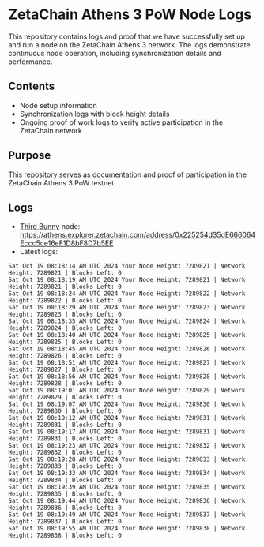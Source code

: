 # ZetaChain Athens 3 PoW Node Logs
This repository contains logs and proof that we have successfully set up and run a node on the ZetaChain Athens 3 network. The logs demonstrate continuous node operation, including synchronization details and performance.

## Contents
- Node setup information
- Synchronization logs with block height details
- Ongoing proof of work logs to verify active participation in the ZetaChain network

## Purpose
This repository serves as documentation and proof of participation in the ZetaChain Athens 3 PoW testnet.

## Logs

- [Third Bunny](https://thirdbunny.xyz/) node: https://athens.explorer.zetachain.com/address/0x225254d35dE666064Eccc5ce16eF1D8bF8D7b5EE
- Latest logs:
```
Sat Oct 19 08:18:14 AM UTC 2024 Your Node Height: 7289821 | Network Height: 7289821 | Blocks Left: 0
Sat Oct 19 08:18:19 AM UTC 2024 Your Node Height: 7289821 | Network Height: 7289821 | Blocks Left: 0
Sat Oct 19 08:18:24 AM UTC 2024 Your Node Height: 7289822 | Network Height: 7289822 | Blocks Left: 0
Sat Oct 19 08:18:29 AM UTC 2024 Your Node Height: 7289823 | Network Height: 7289823 | Blocks Left: 0
Sat Oct 19 08:18:35 AM UTC 2024 Your Node Height: 7289824 | Network Height: 7289824 | Blocks Left: 0
Sat Oct 19 08:18:40 AM UTC 2024 Your Node Height: 7289825 | Network Height: 7289825 | Blocks Left: 0
Sat Oct 19 08:18:45 AM UTC 2024 Your Node Height: 7289826 | Network Height: 7289826 | Blocks Left: 0
Sat Oct 19 08:18:51 AM UTC 2024 Your Node Height: 7289827 | Network Height: 7289827 | Blocks Left: 0
Sat Oct 19 08:18:56 AM UTC 2024 Your Node Height: 7289828 | Network Height: 7289828 | Blocks Left: 0
Sat Oct 19 08:19:01 AM UTC 2024 Your Node Height: 7289829 | Network Height: 7289829 | Blocks Left: 0
Sat Oct 19 08:19:07 AM UTC 2024 Your Node Height: 7289830 | Network Height: 7289830 | Blocks Left: 0
Sat Oct 19 08:19:12 AM UTC 2024 Your Node Height: 7289831 | Network Height: 7289831 | Blocks Left: 0
Sat Oct 19 08:19:17 AM UTC 2024 Your Node Height: 7289831 | Network Height: 7289831 | Blocks Left: 0
Sat Oct 19 08:19:23 AM UTC 2024 Your Node Height: 7289832 | Network Height: 7289832 | Blocks Left: 0
Sat Oct 19 08:19:28 AM UTC 2024 Your Node Height: 7289833 | Network Height: 7289833 | Blocks Left: 0
Sat Oct 19 08:19:33 AM UTC 2024 Your Node Height: 7289834 | Network Height: 7289834 | Blocks Left: 0
Sat Oct 19 08:19:39 AM UTC 2024 Your Node Height: 7289835 | Network Height: 7289835 | Blocks Left: 0
Sat Oct 19 08:19:44 AM UTC 2024 Your Node Height: 7289836 | Network Height: 7289836 | Blocks Left: 0
Sat Oct 19 08:19:49 AM UTC 2024 Your Node Height: 7289837 | Network Height: 7289837 | Blocks Left: 0
Sat Oct 19 08:19:55 AM UTC 2024 Your Node Height: 7289838 | Network Height: 7289838 | Blocks Left: 0
```
